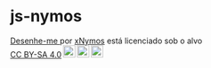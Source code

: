 # js-nymos

<p xmlns:cc="http://creativecommons.org/ns#" xmlns:dct="http://purl.org/dc/terms/"><a property="dct:title" rel="cc :attributionURL" href="http://xnymos.github.io/js-nymos/">Desenhe-me </a> por <a rel="cc:attributionURL dct:creator" property="cc:attributionName" href ="https://github.com/xNymos">xNymos</a> está licenciado sob o alvo <a href="https://creativecommons.org/licenses/by-sa/4.0/?ref=chooser-v1" ="_blank" rel="license noopener noreferrer" style="display:inline-block;">CC BY-SA 4.0<img style="height:22px!important;margin-left:3px;vertical-align:text- fundo;" src="https://mirrors.creativecommons.org/presskit/icons/cc.svg?ref=chooser-v1" alt=""><img style="height:22px!important;margin-left:3px;vertical -align:texto inferior;" src="https://mirrors.creativecommons.org/presskit/icons/by.svg?ref=chooser-v1" alt=""><img style="height:22px!important;margin-left:3px;vertical -align:texto inferior;" src="https://mirrors.creativecommons.org/presskit/icons/sa.svg?ref=chooser-v1" alt=""></a></p>
